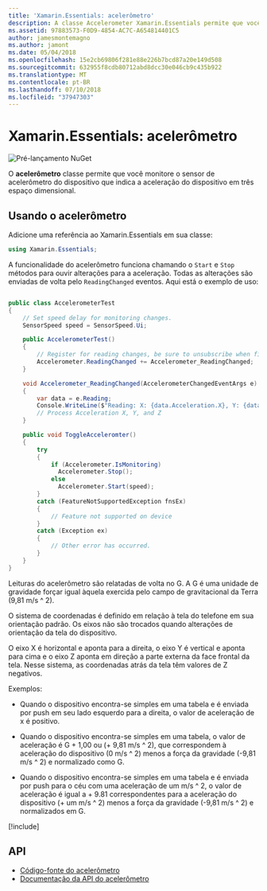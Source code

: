 ```yaml
---
title: 'Xamarin.Essentials: acelerômetro'
description: A classe Accelerometer Xamarin.Essentials permite que você monitore o sensor de acelerômetro do dispositivo, que indica a aceleração do dispositivo em três espaço dimensional.
ms.assetid: 97883573-F0D9-4854-AC7C-A654814401C5
author: jamesmontemagno
ms.author: jamont
ms.date: 05/04/2018
ms.openlocfilehash: 15e2cb69806f281e88e226b7bcd87a20e149d508
ms.sourcegitcommit: 632955f8cdb80712abd8dcc30e046cb9c435b922
ms.translationtype: MT
ms.contentlocale: pt-BR
ms.lasthandoff: 07/10/2018
ms.locfileid: "37947303"
---
```

# <a name="xamarinessentials-accelerometer"></a>Xamarin.Essentials: acelerômetro

![Pré-lançamento NuGet](~/media/shared/pre-release.png)

O **acelerômetro** classe permite que você monitore o sensor de acelerômetro do dispositivo que indica a aceleração do dispositivo em três espaço dimensional.

## <a name="using-accelerometer"></a>Usando o acelerômetro

Adicione uma referência ao Xamarin.Essentials em sua classe:

```csharp
using Xamarin.Essentials;
```

A funcionalidade do acelerômetro funciona chamando o `Start` e `Stop` métodos para ouvir alterações para a aceleração. Todas as alterações são enviadas de volta pelo `ReadingChanged` eventos. Aqui está o exemplo de uso:

```csharp

public class AccelerometerTest
{
    // Set speed delay for monitoring changes.
    SensorSpeed speed = SensorSpeed.Ui;

    public AccelerometerTest()
    {
        // Register for reading changes, be sure to unsubscribe when finished
        Accelerometer.ReadingChanged += Accelerometer_ReadingChanged;
    }

    void Accelerometer_ReadingChanged(AccelerometerChangedEventArgs e)
    {
        var data = e.Reading;
        Console.WriteLine($"Reading: X: {data.Acceleration.X}, Y: {data.Acceleration.Y}, Z: {data.Acceleration.Z}");
        // Process Acceleration X, Y, and Z
    }

    public void ToggleAcceleromter()
    {
        try
        {
            if (Accelerometer.IsMonitoring)
              Accelerometer.Stop();
            else
              Accelerometer.Start(speed);
        }
        catch (FeatureNotSupportedException fnsEx)
        {
            // Feature not supported on device
        }
        catch (Exception ex)
        {
            // Other error has occurred.
        }
    }
}
```

Leituras do acelerômetro são relatadas de volta no G. A G é uma unidade de gravidade forçar igual àquela exercida pelo campo de gravitacional da Terra (9,81 m/s ^ 2).

O sistema de coordenadas é definido em relação à tela do telefone em sua orientação padrão. Os eixos não são trocados quando alterações de orientação da tela do dispositivo.

O eixo X é horizontal e aponta para a direita, o eixo Y é vertical e aponta para cima e o eixo Z aponta em direção a parte externa da face frontal da tela. Nesse sistema, as coordenadas atrás da tela têm valores de Z negativos.

Exemplos:

* Quando o dispositivo encontra-se simples em uma tabela e é enviada por push em seu lado esquerdo para a direita, o valor de aceleração de x é positivo.

* Quando o dispositivo encontra-se simples em uma tabela, o valor de aceleração é G + 1,00 ou (+ 9,81 m/s ^ 2), que correspondem à aceleração do dispositivo (0 m/s ^ 2) menos a força da gravidade (-9,81 m/s ^ 2) e normalizado como G.

* Quando o dispositivo encontra-se simples em uma tabela e é enviada por push para o céu com uma aceleração de um m/s ^ 2, o valor de aceleração é igual a + 9.81 correspondentes para a aceleração do dispositivo (+ um m/s ^ 2) menos a força da gravidade (-9,81 m/s ^ 2) e normalizados em G. 

[!include[](~/essentials/includes/sensor-speed.md)]

## <a name="api"></a>API

- [Código-fonte do acelerômetro](https://github.com/xamarin/Essentials/tree/master/Xamarin.Essentials/Accelerometer)
- [Documentação da API do acelerômetro](xref:Xamarin.Essentials.Accelerometer)
